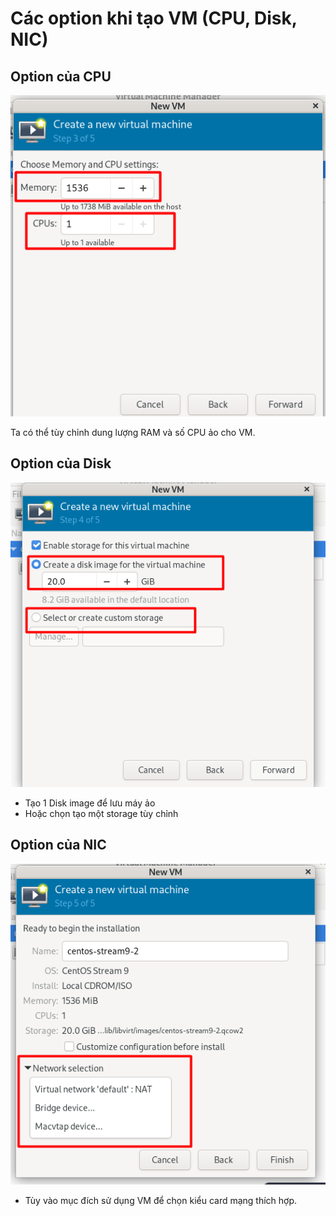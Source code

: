 # Các option khi tạo VM (CPU, Disk, NIC)

## Option của CPU

![option cpu](./images/option_cpu.png)

Ta có thể tùy chỉnh dung lượng RAM và số CPU ảo cho VM.

## Option của Disk

![option disk](./images/option_disk.png)

- Tạo 1 Disk image để lưu máy ảo
- Hoặc chọn tạo một storage tùy chỉnh

## Option của NIC

![option nic](./images/option_nic.png)

- Tùy vào mục đích sử dụng VM để chọn kiểu card mạng thích hợp.
